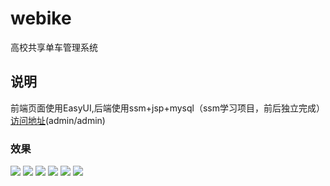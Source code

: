 # webike
高校共享单车管理系统<br>
<h2>说明</h2>
前端页面使用EasyUI,后端使用ssm+jsp+mysql（ssm学习项目，前后独立完成）<br/>
<a href = "http://118.89.50.153:8080/webike">访问地址</a>(admin/admin)
<h3>效果</h3>
<img src="https://github.com/Wayming233/webike/blob/master/images/login.png" />
<img src="https://github.com/Wayming233/webike/blob/master/images/1.png" />
<img src="https://github.com/Wayming233/webike/blob/master/images/2.png" />
<img src="https://github.com/Wayming233/webike/blob/master/images/3.png" />
<img src="https://github.com/Wayming233/webike/blob/master/images/4.png" />
<img src="https://github.com/Wayming233/webike/blob/master/images/5.png" />
